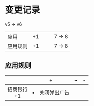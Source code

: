 # 变更记录

v5 -> v6

||||||
|-|:-:|:-:|:-:|:-:|
|应用|+1|||7 -> 8|
|应用规则|+1|||7 -> 8|

## 应用规则

||+|~|-|
|:-:|-|-|-|
|招商银行<br>+1|<li>关闭弹出广告|||
